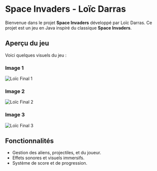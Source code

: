 # Space Invaders - Loïc Darras

Bienvenue dans le projet **Space Invaders** développé par Loïc Darras. Ce projet est un jeu en Java inspiré du classique **Space Invaders**.

## Aperçu du jeu

Voici quelques visuels du jeu :

### Image 1
![Loïc Final 1](https://github.com/loicD77/Space-Invaders-Loic-DARRAS/raw/main/res/images/loicfinal1.png)

### Image 2
![Loïc Final 2](https://github.com/loicD77/Space-Invaders-Loic-DARRAS/raw/main/res/images/loicfinal2.png)

### Image 3
![Loïc Final 3](https://github.com/loicD77/Space-Invaders-Loic-DARRAS/raw/main/res/images/loicfinal3.png)

## Fonctionnalités

- Gestion des aliens, projectiles, et du joueur.
- Effets sonores et visuels immersifs.
- Système de score et de progression.

